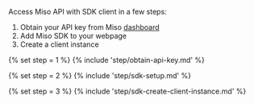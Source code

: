 Access Miso API with SDK client in a few steps:

1. Obtain your API key from Miso [dashboard](https://dojo.askmiso.com/)
2. Add Miso SDK to your webpage
3. Create a client instance

{% set step = 1 %}
{% include 'step/obtain-api-key.md' %}

{% set step = 2 %}
{% include 'step/sdk-setup.md' %}

{% set step = 3 %}
{% include 'step/sdk-create-client-instance.md' %}
